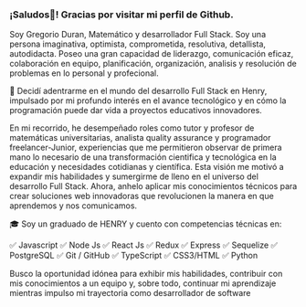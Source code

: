 ### ¡Saludos👋! Gracias por visitar mi perfil de Github.

Soy Gregorio Duran, Matemático y desarrollador Full Stack. Soy una persona imaginativa, optimista, comprometida, resolutiva, detallista, autodidacta. Poseo una gran capacidad de liderazgo, comunicación eficaz, colaboración en equipo, planificación, organización, analisis y resolución de problemas en lo personal y profecional.

🌱 Decidí adentrarme en el mundo del desarrollo Full Stack en Henry, impulsado por mi profundo interés en el avance tecnológico y en cómo la programación puede dar vida a proyectos educativos innovadores.

En mi recorrido, he desempeñado roles como tutor y profesor de matemáticas universitarias, analista quality assurance y programador freelancer-Junior, experiencias que me permitieron observar de primera mano lo necesario de una transformación cientifica y tecnológica en la educación y necesidades cotidianas y científica. Esta visión me motivó a expandir mis habilidades y sumergirme de lleno en el universo del desarrollo Full Stack. Ahora, anhelo aplicar mis conocimientos técnicos para crear soluciones web innovadoras que revolucionen la manera en que aprendemos y nos comunicamos.

🎓 Soy un graduado de HENRY y cuento con competencias técnicas en:

✅ Javascript ✅ Node Js ✅ React Js ✅ Redux ✅ Express ✅ Sequelize ✅ PostgreSQL ✅ Git / GitHub ✅ TypeScript ✅ CSS3/HTML ✅ Python

Busco la oportunidad idónea para exhibir mis habilidades, contribuir con mis conocimientos a un equipo y, sobre todo, continuar mi aprendizaje mientras impulso mi trayectoria como desarrollador de software
